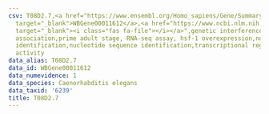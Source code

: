 ```yaml
---
csv: T08D2.7,<a href="https://www.ensembl.org/Homo_sapiens/Gene/Summary?db=core;g=WBGene00011612"
  target="_blank">WBGene00011612</a>,<a href="https://www.ncbi.nlm.nih.gov/pubmed/30894454"
  target="_blank"><i class="fas fa-file"></i></a>",genetic interference,functional
  association,prime adult stage, RNA-seq assay, hsf-1 overexpression,nucleotide sequence
  identification,nucleotide sequence identification,transcriptional regulation,down-regulates
  activity
data_alias: T08D2.7
data_id: WBGene00011612
data_numevidence: 1
data_species: Caenorhabditis elegans
data_taxid: '6239'
title: T08D2.7
---
```

